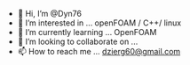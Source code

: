 - 👋 Hi, I’m @Dyn76
- 👀 I’m interested in ...
openFOAM / C++/ linux  
- 🌱 I’m currently learning ...
  OpenFOAM
- 💞️ I’m looking to collaborate on ...
- 📫 How to reach me ...
dzierg60@gmail.com

<!---
Dyn76/Dyn76 is a ✨ special ✨ repository because its `README.md` (this file) appears on your GitHub profile.
You can click the Preview link to take a look at your changes.
--->
